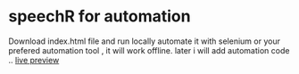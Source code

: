 # speechR for automation
Download index.html file
and run locally automate it with selenium or your prefered automation tool , it will work offline.
later i will add automation code ..
[live preview](https://kbzcraft.github.io/speechR/)
